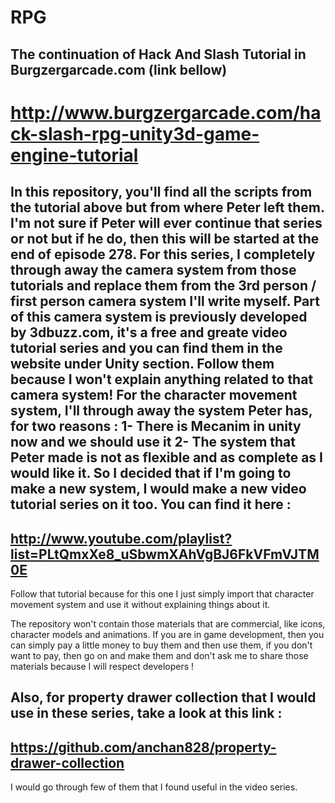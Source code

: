 RPG
===

The continuation of Hack And Slash Tutorial in Burgzergarcade.com (link bellow)
---------------------------------------------------------------------------------
http://www.burgzergarcade.com/hack-slash-rpg-unity3d-game-engine-tutorial
=================================================================================

In this repository, you'll find all the scripts from the tutorial above but from where Peter left them. I'm not sure if Peter will ever continue that series or not but if he do, then this will be started at the end of episode 278.
For this series, I completely through away the camera system from those tutorials and replace them from the 3rd person / first person camera system I'll write myself. Part of this camera system is previously developed by 3dbuzz.com, it's a free and greate video tutorial series and you can find them in the website under Unity section. Follow them because I won't explain anything related to that camera system!
For the character movement system, I'll through away the system Peter has, for two reasons :
1- There is Mecanim in unity now and we should use it
2- The system that Peter made is not as flexible and as complete as I would like it.
So I decided that if I'm going to make a new system, I would make a new video tutorial series on it too. You can find it here :
-----------------------
http://www.youtube.com/playlist?list=PLtQmxXe8_uSbwmXAhVgBJ6FkVFmVJTM0E
-----------------------
Follow that tutorial because for this one I just simply import that character movement system and use it without explaining things about it.

The repository won't contain those materials that are commercial, like icons, character models and animations. If you are in game development, then you can simply pay a little money to buy them and then use them, if you don't want to pay, then go on and make them and don't ask me to share those materials because I will respect developers !

Also, for property drawer collection that I would use in these series, take a look at this link :
----------------------
https://github.com/anchan828/property-drawer-collection
----------------------
I would go through few of them that I found useful in the video series.
